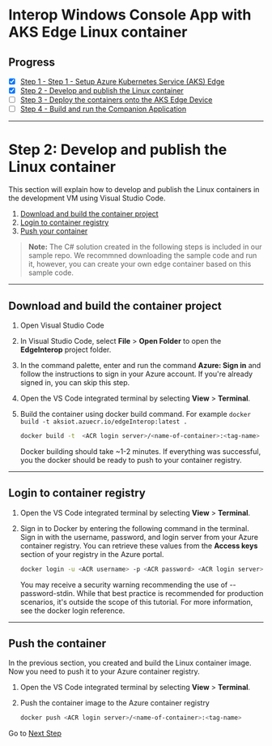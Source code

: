 # Interop Windows Console App with AKS Edge Linux container

## Progress
- [x] [Step 1 - Step 1 - Setup Azure Kubernetes Service (AKS) Edge](https://aka.ms/aks-edge/quickstart)
- [x] [Step 2 - Develop and publish the Linux container](./Develop%20and%20publish%20the%20Linux%20module.MD)
- [ ] [Step 3 - Deploy the containers onto the AKS Edge Device](./DeployContainersOnAKSEdgeDevice.md)
- [ ] [Step 4 - Build and run the Companion Application](./Run%20the%20Console%20Application.MD)
---
# Step 2: Develop and publish the Linux container
This section will explain how to develop and publish the Linux containers in the development VM using Visual Studio Code.

1. [Download and build the container project](#ContainerProject)  
1. [Login to container registry](#LoginRegistry)  
1. [Push your container](#PushContainer)   

> **Note:** The C# solution created in the following steps is included in our sample repo. We recommned downloading the sample code and run it, however, you can create your own edge container based on this sample code. 

---  
<a name="ContainerProject"></a>  

## Download and build the container project

1. Open Visual Studio Code

1. In Visual Studio Code, select **File** > **Open Folder** to open the **EdgeInterop** project folder. 

1. In the command palette, enter and run the command **Azure: Sign in** and follow the instructions to sign in your Azure account. If you're already signed in, you can skip this step.  

1. Open the VS Code integrated terminal by selecting **View** > **Terminal**.

1. Build the container using docker build command. For example `docker build -t aksiot.azuecr.io/edgeInterop:latest .`

    ```bash
    docker build -t  <ACR login server>/<name-of-container>:<tag-name> .
    ```
    
    Docker building should take ~1-2 minutes. If everything was successful, you the docker should be ready to push to your container registry. 

---
<a name="LoginRegistry"></a>  

## Login to container registry

1. Open the VS Code integrated terminal by selecting **View** > **Terminal**.

1. Sign in to Docker by entering the following command in the terminal. Sign in with the username, password, and login server from your Azure container registry. You can retrieve these values from the **Access keys** section of your registry in the Azure portal.

   ```bash
   docker login -u <ACR username> -p <ACR password> <ACR login server>
   ```
   You may receive a security warning recommending the use of --password-stdin. While that best practice is recommended for production scenarios, it's outside the scope of this tutorial. For more information, see the docker login reference.

---

<a name="PushContainer"></a>

## **Push the container**  
In the previous section, you created and build the Linux container image. Now you need to push it to your Azure container registry.

1. Open the VS Code integrated terminal by selecting **View** > **Terminal**.

1. Push the container image to the Azure container registry

    ```bash
    docker push <ACR login server>/<name-of-container>:<tag-name>
    ```

Go to [Next Step](./DeployContainersOnAKSEdgeDevice.md)